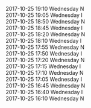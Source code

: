 2017-10-25 19:10 Wednesday  N  
2017-10-25 19:05 Wednesday  I  
2017-10-25 18:50 Wednesday  N  
2017-10-25 18:45 Wednesday  I  
2017-10-25 18:20 Wednesday  N  
2017-10-25 18:10 Wednesday  I  
2017-10-25 17:55 Wednesday  N  
2017-10-25 17:50 Wednesday  I  
2017-10-25 17:20 Wednesday  N  
2017-10-25 17:15 Wednesday  I  
2017-10-25 17:10 Wednesday  N  
2017-10-25 17:05 Wednesday  I  
2017-10-25 16:45 Wednesday  N  
2017-10-25 16:40 Wednesday  I  
2017-10-25 16:10 Wednesday  N  
